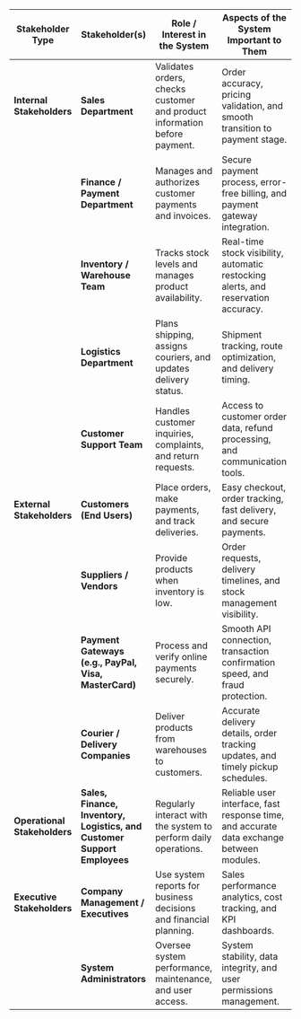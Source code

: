 
| **Stakeholder Type**         | **Stakeholder(s)**                                                       | **Role / Interest in the System**                                         | **Aspects of the System Important to Them**                                              |
| ---------------------------- | ------------------------------------------------------------------------ | ------------------------------------------------------------------------- | ---------------------------------------------------------------------------------------- |
| **Internal Stakeholders**    | **Sales Department**                                                     | Validates orders, checks customer and product information before payment. | Order accuracy, pricing validation, and smooth transition to payment stage.              |
|                              | **Finance / Payment Department**                                         | Manages and authorizes customer payments and invoices.                    | Secure payment process, error-free billing, and payment gateway integration.             |
|                              | **Inventory / Warehouse Team**                                           | Tracks stock levels and manages product availability.                     | Real-time stock visibility, automatic restocking alerts, and reservation accuracy.       |
|                              | **Logistics Department**                                                 | Plans shipping, assigns couriers, and updates delivery status.            | Shipment tracking, route optimization, and delivery timing.                              |
|                              | **Customer Support Team**                                                | Handles customer inquiries, complaints, and return requests.              | Access to customer order data, refund processing, and communication tools.               |
| **External Stakeholders**    | **Customers (End Users)**                                                | Place orders, make payments, and track deliveries.                        | Easy checkout, order tracking, fast delivery, and secure payments.                       |
|                              | **Suppliers / Vendors**                                                  | Provide products when inventory is low.                                   | Order requests, delivery timelines, and stock management visibility.                     |
|                              | **Payment Gateways (e.g., PayPal, Visa, MasterCard)**                    | Process and verify online payments securely.                              | Smooth API connection, transaction confirmation speed, and fraud protection.             |
|                              | **Courier / Delivery Companies**                                         | Deliver products from warehouses to customers.                            | Accurate delivery details, order tracking updates, and timely pickup schedules.          |
| **Operational Stakeholders** | **Sales, Finance, Inventory, Logistics, and Customer Support Employees** | Regularly interact with the system to perform daily operations.           | Reliable user interface, fast response time, and accurate data exchange between modules. |
| **Executive Stakeholders**   | **Company Management / Executives**                                      | Use system reports for business decisions and financial planning.         | Sales performance analytics, cost tracking, and KPI dashboards.                          |
|                              | **System Administrators**                                                | Oversee system performance, maintenance, and user access.                 | System stability, data integrity, and user permissions management.                       |

